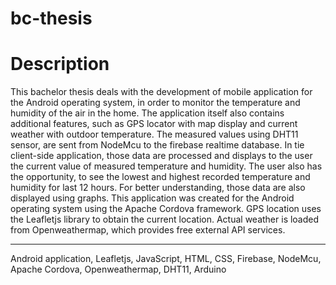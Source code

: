 # bc-thesis

# Description
This bachelor thesis deals with the development of mobile application for the Android operating 
system, in order to monitor the temperature and humidity of the air in the home. The application 
itself also contains additional features, such as GPS locator with map display and current weather 
with outdoor temperature. The measured values using DHT11 sensor, are sent from NodeMcu to 
the firebase realtime database. In tie client-side application, those data are processed and displays 
to the user the current value of measured temperature and humidity. The user also has the 
opportunity, to see the lowest and highest recorded temperature and humidity for last 12 hours. 
For better understanding, those data are also displayed using graphs. This application was created 
for the Android operating system using the Apache Cordova framework. GPS location uses the 
Leafletjs library to obtain the current location. Actual weather is loaded from Openweathermap, 
which provides free external API services.

---

Android application, Leafletjs, JavaScript, HTML, CSS, Firebase, NodeMcu, Apache Cordova, Openweathermap, 
DHT11, Arduino
